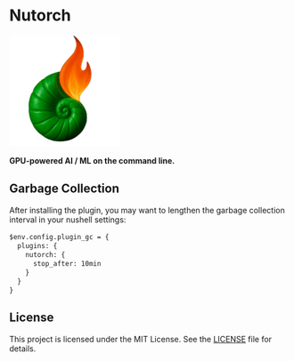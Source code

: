 # Nutorch

<img src="./raw-images/nutorch-3d.png" width="200" height="200" alt="Nutorch" />

**GPU-powered AI / ML on the command line.**

## Garbage Collection

After installing the plugin, you may want to lengthen the garbage collection
interval in your nushell settings:

```nu
$env.config.plugin_gc = {
  plugins: {
    nutorch: {
      stop_after: 10min
    }
  }
}
```

## License

This project is licensed under the MIT License. See the [LICENSE](LICENSE) file
for details.
